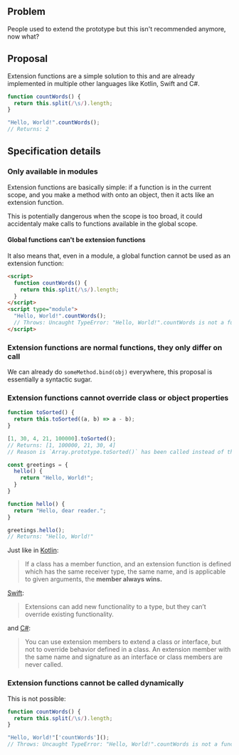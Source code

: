 ## Problem

People used to extend the prototype but this isn't recommended anymore, now what?

## Proposal

Extension functions are a simple solution to this and are already implemented in multiple other languages like Kotlin, Swift and C#.

```js
function countWords() {
  return this.split(/\s/).length;
}

"Hello, World!".countWords();
// Returns: 2
```

## Specification details

### Only available in modules

Extension functions are basically simple: if a function is in the current scope, and you make a method with onto an object, then it acts like an extension function.

This is potentially dangerous when the scope is too broad, it could accidentaly make calls to functions available in the global scope.

#### Global functions can't be extension functions

It also means that, even in a module, a global function cannot be used as an extension function:

```html
<script>
  function countWords() {
    return this.split(/\s/).length;
  }
</script>
<script type="module">
  "Hello, World!".countWords();
  // Throws: Uncaught TypeError: "Hello, World!".countWords is not a function
</script>
```

### Extension functions are normal functions, they only differ on call

We can already do `someMethod.bind(obj)` everywhere, this proposal is essentially a syntactic sugar.

### Extension functions cannot override class or object properties

```js
function toSorted() {
  return this.toSorted((a, b) => a - b);
}

[1, 30, 4, 21, 100000].toSorted();
// Returns: [1, 100000, 21, 30, 4]
// Reason is `Array.prototype.toSorted()` has been called instead of the extension function
```

```js
const greetings = {
  hello() {
    return "Hello, World!";
  }
}

function hello() {
  return "Hello, dear reader.";
}

greetings.hello();
// Returns: "Hello, World!"
```

Just like in [Kotlin](https://docs.swift.org/swift-book/documentation/the-swift-programming-language/extensions/):

> If a class has a member function, and an extension function is defined which has the same receiver type, the same name, and is applicable to given arguments, the **member always wins.**

[Swift](https://docs.swift.org/swift-book/documentation/the-swift-programming-language/extensions/):

> Extensions can add new functionality to a type, but they can’t override existing functionality.

and [C#](https://learn.microsoft.com/en-us/dotnet/csharp/programming-guide/classes-and-structs/extension-methods#binding-extension-members-at-compile-time):

> You can use extension members to extend a class or interface, but not to override behavior defined in a class. An extension member with the same name and signature as an interface or class members are never called.

### Extension functions cannot be called dynamically

This is not possible:

```js
function countWords() {
  return this.split(/\s/).length;
}

"Hello, World!"['countWords']();
// Throws: Uncaught TypeError: "Hello, World!".countWords is not a function
```
